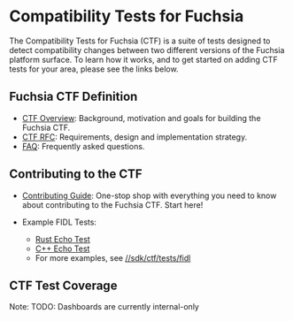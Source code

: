 # Compatibility Tests for Fuchsia

The Compatibility Tests for Fuchsia (CTF) is a suite of tests designed
to detect compatibility changes between two different versions of the
Fuchsia platform surface.  To learn how it works, and to get started on adding
CTF tests for your area, please see the links below.

## Fuchsia CTF Definition

* [CTF Overview][overview]: Background, motivation and goals for building the
Fuchsia CTF.
* [CTF RFC][rfc15]: Requirements, design and implementation strategy.
* [FAQ][faq]: Frequently asked questions.

## Contributing to the CTF

* [Contributing Guide][contributing]: One-stop shop with everything you need
to know about contributing to the Fuchsia CTF. Start here!

* Example FIDL Tests:
  * [Rust Echo Test][rust_echo_test]
  * [C++ Echo Test][cpp_echo_test]
  * For more examples, see [//sdk/ctf/tests/fidl][existing_tests]

## CTF Test Coverage

Note: TODO: Dashboards are currently internal-only

[overview]: /docs/development/testing/ctf/compatibility_testing.md
[rfc15]: /docs/contribute/governance/rfcs/0015_cts.md
[faq]: /docs/development/testing/ctf/faq.md
[contributing]: /docs/development/testing/ctf/contributing_tests.md
[cpp_echo_test]: /sdk/ctf/tests/examples/fidl/fuchsia.example/cc/
[rust_echo_test]: /sdk/ctf/tests/examples/fidl/fuchsia.example/rust/
[existing_tests]: /sdk/ctf/tests/fidl/

